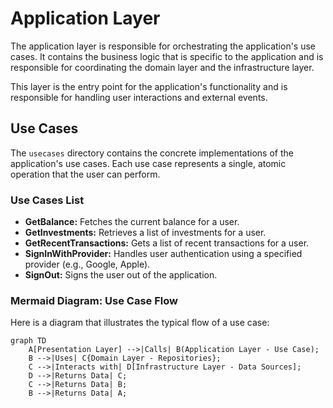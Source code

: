 # Application Layer

The application layer is responsible for orchestrating the application's use cases. It contains the business logic that is specific to the application and is responsible for coordinating the domain layer and the infrastructure layer.

This layer is the entry point for the application's functionality and is responsible for handling user interactions and external events.

## Use Cases

The `usecases` directory contains the concrete implementations of the application's use cases. Each use case represents a single, atomic operation that the user can perform.

### Use Cases List

- **GetBalance:** Fetches the current balance for a user.
- **GetInvestments:** Retrieves a list of investments for a user.
- **GetRecentTransactions:** Gets a list of recent transactions for a user.
- **SignInWithProvider:** Handles user authentication using a specified provider (e.g., Google, Apple).
- **SignOut:** Signs the user out of the application.

### Mermaid Diagram: Use Case Flow

Here is a diagram that illustrates the typical flow of a use case:

```mermaid
graph TD
    A[Presentation Layer] -->|Calls| B(Application Layer - Use Case);
    B -->|Uses| C{Domain Layer - Repositories};
    C -->|Interacts with| D[Infrastructure Layer - Data Sources];
    D -->|Returns Data| C;
    C -->|Returns Data| B;
    B -->|Returns Data| A;
```

